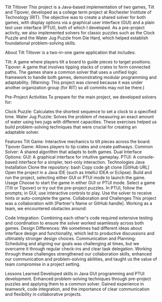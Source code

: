 Tilt Tiltover
This project is a Java-based implementation of two games, Tilt and Tipover, developed as a college term project at Rochester Institute of Technology (RIT). The objective was to create a shared solver for both games, with display options via a graphical user interface (GUI) and a plain text user interface (PTUI), both of which I developed. As a pre-project activity, we also implemented solvers for classic puzzles such as the Clock Puzzle and the Water Jug Puzzle from Die Hard, which helped establish foundational problem-solving skills.

About
Tilt Tiltover is a two-in-one game application that includes:

Tilt: A game where players tilt a board to guide pieces to target positions.
Tipover: A game that involves tipping stacks of crates to form connected paths.
The games share a common solver that uses a unified logic framework to handle both games, demonstrating modular programming and adaptability.
(Warning: This project was cloned because it was under another organization group (for RIT) so all commits may not be there.)

Pre-Project Activities
To prepare for the main project, we developed solvers for:

Clock Puzzle: Calculates the shortest sequence to set a clock to a specified time.
Water Jug Puzzle: Solves the problem of measuring an exact amount of water using two jugs with different capacities.
These exercises helped us build problem-solving techniques that were crucial for creating an adaptable solver.

Features
Tilt Game: Interactive mechanics to tilt pieces across the board.
Tipover Game: Allows players to tip crates and create pathways.
Common Solver: A shared algorithm that adapts to both games.
Dual Interface Options:
GUI: A graphical interface for intuitive gameplay.
PTUI: A console-based interface for a simpler, text-only interaction.
Technologies
Java
Installation
Clone the repository:
bash
Copy code
git clone [GitHub URL]
Open the project in a Java IDE (such as IntelliJ IDEA or Eclipse).
Build and run the project, selecting either GUI or PTUI mode to launch the game.
Usage
Choose to start the game in either GUI or PTUI mode.
Select a game (Tilt or Tipover) or try out the pre-project puzzles.
In PTUI, follow the prompts; in GUI, use interactive controls to play.
Use the solver to receive hints or auto-complete the game.
Collaboration and Challenges
This project was a collaboration with [Partner's Name or GitHub handle]. Working as a team, we encountered obstacles around:

Code Integration: Combining each other's code required extensive testing and coordination to ensure the solver worked seamlessly across both games.
Design Differences: We sometimes had different ideas about interface design and functionality, which led to productive discussions and ultimately stronger design choices.
Communication and Planning: Scheduling and aligning our goals was challenging at times, but we overcame it through regular check-ins and clear task delegation.
Working through these challenges strengthened our collaboration skills, enhanced our communication and problem-solving abilities, and taught us the value of team compromise in a project setting.

Lessons Learned
Developed skills in Java GUI programming and PTUI development.
Enhanced problem-solving techniques through pre-project puzzles and applying them to a common solver.
Gained experience in teamwork, code integration, and the importance of clear communication and flexibility in collaborative projects.

